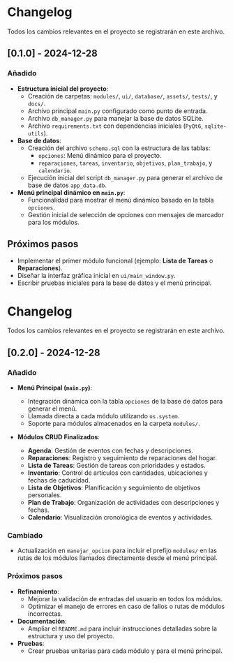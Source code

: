 # Changelog

Todos los cambios relevantes en el proyecto se registrarán en este archivo.

## [0.1.0] - 2024-12-28
### Añadido
- **Estructura inicial del proyecto**:
  - Creación de carpetas: `modules/`, `ui/`, `database/`, `assets/`, `tests/`, y `docs/`.
  - Archivo principal `main.py` configurado como punto de entrada.
  - Archivo `db_manager.py` para manejar la base de datos SQLite.
  - Archivo `requirements.txt` con dependencias iniciales (`PyQt6`, `sqlite-utils`).
- **Base de datos**:
  - Creación del archivo `schema.sql` con la estructura de las tablas:
    - `opciones`: Menú dinámico para el proyecto.
    - `reparaciones`, `tareas`, `inventario`, `objetivos`, `plan_trabajo`, y `calendario`.
  - Ejecución inicial del script `db_manager.py` para generar el archivo de base de datos `app_data.db`.
- **Menú principal dinámico en `main.py`**:
  - Funcionalidad para mostrar el menú dinámico basado en la tabla `opciones`.
  - Gestión inicial de selección de opciones con mensajes de marcador para los módulos.

## Próximos pasos
- Implementar el primer módulo funcional (ejemplo: **Lista de Tareas** o **Reparaciones**).
- Diseñar la interfaz gráfica inicial en `ui/main_window.py`.
- Escribir pruebas iniciales para la base de datos y el menú principal.
# Changelog

Todos los cambios relevantes en el proyecto se registrarán en este archivo.

## [0.2.0] - 2024-12-28
### Añadido
- **Menú Principal (`main.py`)**:
  - Integración dinámica con la tabla `opciones` de la base de datos para generar el menú.
  - Llamada directa a cada módulo utilizando `os.system`.
  - Soporte para módulos almacenados en la carpeta `modules/`.

- **Módulos CRUD Finalizados**:
  - **Agenda**: Gestión de eventos con fechas y descripciones.
  - **Reparaciones**: Registro y seguimiento de reparaciones del hogar.
  - **Lista de Tareas**: Gestión de tareas con prioridades y estados.
  - **Inventario**: Control de artículos con cantidades, ubicaciones y fechas de caducidad.
  - **Lista de Objetivos**: Planificación y seguimiento de objetivos personales.
  - **Plan de Trabajo**: Organización de actividades con descripciones y fechas.
  - **Calendario**: Visualización cronológica de eventos y actividades.

### Cambiado
- Actualización en `manejar_opcion` para incluir el prefijo `modules/` en las rutas de los módulos llamados directamente desde el menú principal.

### Próximos pasos
- **Refinamiento**:
  - Mejorar la validación de entradas del usuario en todos los módulos.
  - Optimizar el manejo de errores en caso de fallos o rutas de módulos incorrectas.
- **Documentación**:
  - Ampliar el `README.md` para incluir instrucciones detalladas sobre la estructura y uso del proyecto.
- **Pruebas**:
  - Crear pruebas unitarias para cada módulo y para el menú principal.
